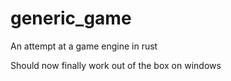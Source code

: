 # generic_game
An attempt at a game engine in rust

Should now finally work out of the box on windows
